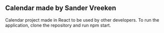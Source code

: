 ## Calendar made by Sander Vreeken

Calendar project made in React to be used by other developers. 
To run the application, clone the repository and run npm start.